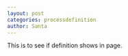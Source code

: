 ```yaml
---
layout: post
categories: processdefinition
author: Santa
---
```


This is to see if definition shows in page.
